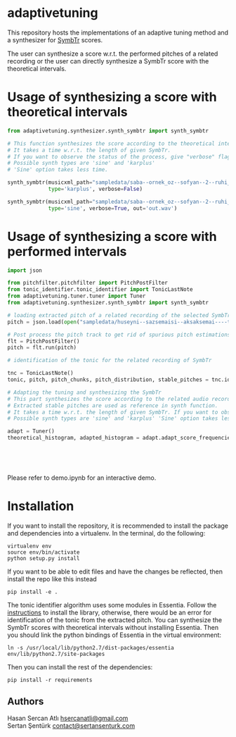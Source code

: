# adaptivetuning
This repository hosts the implementations of an adaptive tuning method and a synthesizer for [SymbTr](https://github.com/MTG/SymbTr) scores.

The user can synthesize a score w.r.t. the performed pitches of a related recording or the user can directly synthesize a SymbTr score with the theoretical intervals.

Usage of synthesizing a score with theoretical intervals
=======
```python
from adaptivetuning.synthesizer.synth_symbtr import synth_symbtr

# This function synthesizes the score according to the theoretical intervals.
# It takes a time w.r.t. the length of given SymbTr. 
# If you want to observe the status of the process, give "verbose" flag as true.
# Possible synth types are 'sine' and 'karplus' 
# 'Sine' option takes less time.

synth_symbtr(musicxml_path="sampledata/saba--ornek_oz--sofyan--2--ruhi_ayangil/saba--ornek_oz--sofyan--2--ruhi_ayangil.xml",
             type='karplus', verbose=False)

synth_symbtr(musicxml_path="sampledata/saba--ornek_oz--sofyan--2--ruhi_ayangil/saba--ornek_oz--sofyan--2--ruhi_ayangil.xml",
             type='sine', verbose=True, out='out.wav')
```

Usage of synthesizing a score with performed intervals
=======
```python
import json

from pitchfilter.pitchfilter import PitchPostFilter
from tonic_identifier.tonic_identifier import TonicLastNote
from adaptivetuning.tuner.tuner import Tuner
from adaptivetuning.synthesizer.synth_symbtr import synth_symbtr

# loading extracted pitch of a related recording of the selected SymbTr for adaptive tuning
pitch = json.load(open("sampledata/huseyni--sazsemaisi--aksaksemai----tatyos_efendi/8b8d697b-cad9-446e-ad19-5e85a36aa253.json", 'r'))['pitch']

# Post process the pitch track to get rid of spurious pitch estimations and correct octave errors
flt = PitchPostFilter()
pitch = flt.run(pitch)

# identification of the tonic for the related recording of SymbTr

tnc = TonicLastNote()
tonic, pitch, pitch_chunks, pitch_distribution, stable_pitches = tnc.identify(pitch)

# Adapting the tuning and synthesizing the SymbTr
# This part synthesizes the score according to the related audio recording. 
# Extracted stable pitches are used as reference in synth function.
# It takes a time w.r.t. the length of given SymbTr. If you want to obseve the status of the process, give "verbose" flag as true.
# Possible synth types are 'sine' and 'karplus' 'Sine' option takes less time.

adapt = Tuner()
theoretical_histogram, adapted_histogram = adapt.adapt_score_frequencies(musicxml_path="sampledata/huseyni--sazsemaisi--aksaksemai----tatyos_efendi/huseyni--sazsemaisi--aksaksemai----tatyos_efendi.xml",
                                                                         performed_tonic=tonic['value'],
                                                                         stable_pitches=stable_pitches,
                                                                         type='karplus',
                                                                         verbose=False)
```

Please refer to demo.ipynb for an interactive demo.

Installation
============

If you want to install the repository, it is recommended to install the package and dependencies into a virtualenv. In the terminal, do the following:

    virtualenv env
    source env/bin/activate
    python setup.py install

If you want to be able to edit files and have the changes be reflected, then install the repo like this instead

    pip install -e .

The tonic identifier algorithm uses some modules in Essentia. 
Follow the [instructions](essentia.upf.edu/documentation/installing.html) to install the library, otherwise, there would be an error for identification of the tonic from the extracted pitch.
You can synthesize the SymbTr scores with theoretical intervals without installing Essentia.
Then you should link the python bindings of Essentia in the virtual environment:

    ln -s /usr/local/lib/python2.7/dist-packages/essentia env/lib/python2.7/site-packages

Then you can install the rest of the dependencies:

    pip install -r requirements

Authors
-------
Hasan Sercan Atlı	hsercanatli@gmail.com  
Sertan Şentürk		contact@sertansenturk.com
